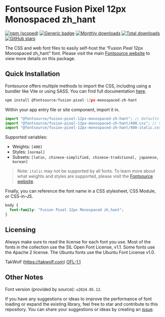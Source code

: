 # Fontsource Fusion Pixel 12px Monospaced zh_hant

[![npm (scoped)](https://img.shields.io/npm/v/@fontsource/fusion-pixel-12px-monospaced-zh-hant?color=brightgreen)](https://www.npmjs.com/package/@fontsource/fusion-pixel-12px-monospaced-zh-hant) [![Generic badge](https://img.shields.io/badge/fontsource-passing-brightgreen)](https://github.com/fontsource/fontsource) [![Monthly downloads](https://badgen.net/npm/dm/@fontsource/fusion-pixel-12px-monospaced-zh-hant)](https://github.com/fontsource/fontsource) [![Total downloads](https://badgen.net/npm/dt/@fontsource/fusion-pixel-12px-monospaced-zh-hant)](https://github.com/fontsource/fontsource) [![GitHub stars](https://img.shields.io/github/stars/fontsource/fontsource.svg?style=social&label=Star)](https://github.com/fontsource/fontsource/stargazers)

The CSS and web font files to easily self-host the “Fusion Pixel 12px Monospaced zh_hant” font. Please visit the main [Fontsource website](https://fontsource.org/fonts/fusion-pixel-12px-monospaced-zh-hant) to view more details on this package.

## Quick Installation

Fontsource offers multiple methods to import the CSS, including using a bundler like Vite or using SASS. You can find full documentation [here](https://fontsource.org/docs/getting-started/introduction).

```javascript
npm install @fontsource/fusion-pixel-12px-monospaced-zh-hant
```

Within your app entry file or site component, import it in.

```javascript
import "@fontsource/fusion-pixel-12px-monospaced-zh-hant"; // Defaults to weight 400
import "@fontsource/fusion-pixel-12px-monospaced-zh-hant/400.css"; // Specify weight
import "@fontsource/fusion-pixel-12px-monospaced-zh-hant/400-italic.css"; // Specify weight and style
```

Supported variables:
- Weights: `[400]`
- Styles: `[normal]`
- Subsets: `[latin, chinese-simplified, chinese-traditional, japanese, korean]`

> Note: `italic` may not be supported by all fonts. To learn more about what weights and styles are supported, please visit the [Fontsource website](https://fontsource.org/fonts/fusion-pixel-12px-monospaced-zh-hant).

Finally, you can reference the font name in a CSS stylesheet, CSS Module, or CSS-in-JS.

```css
body {
  font-family: "Fusion Pixel 12px Monospaced zh_hant";
}
```

## Licensing
Always make sure to read the license for each font you use. Most of the fonts in the collection use the SIL Open Font License, v1.1. Some fonts use the Apache 2 license. The Ubuntu fonts use the Ubuntu Font License v1.0.

TakWolf (https://takwolf.com)
[OFL-1.1](https://raw.githubusercontent.com/TakWolf/fusion-pixel-font/master/LICENSE-OFL)

## Other Notes
Font version (provided by source): `v2024.05.12`.

If you have any suggestions or ideas to improve the performance of font loading or expand the existing library, feel free to star and contribute to this repository. You can share your suggestions or ideas by creating an [issue](https://github.com/fontsource/fontsource/issues).
